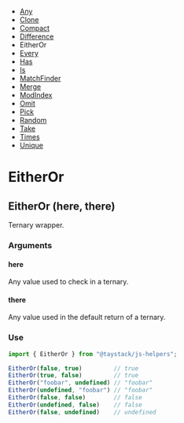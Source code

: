 - [Any](./Any.md#any)
- [Clone](./Clone.md#clone)
- [Compact](./Compact.md#compact)
- [Difference](./Difference.md#difference)
- EitherOr
- [Every](./Every.md#every)
- [Has](./Has.md#has)
- [Is](./Is.md#is)
- [MatchFinder](./MatchFinder.md#matchfinder)
- [Merge](./Merge.md#merge)
- [ModIndex](./ModIndex.md#modindex)
- [Omit](./Omit.md#omit)
- [Pick](./Pick.md#pick)
- [Random](./Random.md#random)
- [Take](./Take.md#take)
- [Times](./Times.md#times)
- [Unique](./Unique.md#unique)

# EitherOr

## EitherOr (here, there)

Ternary wrapper.

### Arguments

#### here

Any value used to check in a ternary.

#### there

Any value used in the default return of a ternary.

### Use

```javascript
import { EitherOr } from "@taystack/js-helpers";

EitherOr(false, true)         // true
EitherOr(true, false)         // true
EitherOr("foobar", undefined) // "foobar"
EitherOr(undefined, "foobar") // "foobar"
EitherOr(false, false)        // false
EitherOr(undefined, false)    // false
EitherOr(false, undefined)    // undefined
```
